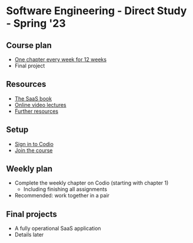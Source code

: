 # Software Engineering - Direct Study - Spring '23

## Course plan

* [One chapter every week for 12 weeks](http://www.saasbook.info/about/table-of-contents)
* Final project

## Resources

* [The SaaS book](https://drive.google.com/open?id=19dqWms9qUQ2Bi8JfsBhC5Q6zDeJd0s5o)
* [Online video lectures](http://www.saasbook.info/videos)
* [Further resources](http://www.saasbook.info/students)

## Setup

* [Sign in to Codio](https://codio.com)
* [Join the course](https://codio.com/p/signup?courseToken=signal-avalon)

## Weekly plan

* Complete the weekly chapter on Codio (starting with chapter 1)
  * Including finishing all assignments
* Recommended: work together in a pair

## Final projects

* A fully operational SaaS application
* Details later

